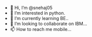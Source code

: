 - 👋 Hi, I’m @snehaj05
- 👀 I’m interested in python.
- 🌱 I’m currently learning BE..
- 💞️ I’m looking to collaborate on IBM...
- 📫 How to reach me mobile...

<!---
snehaj05/snehaj05 is a ✨ special ✨ repository because its `README.md` (this file) appears on your GitHub profile.
You can click the Preview link to take a look at your changes.
--->

